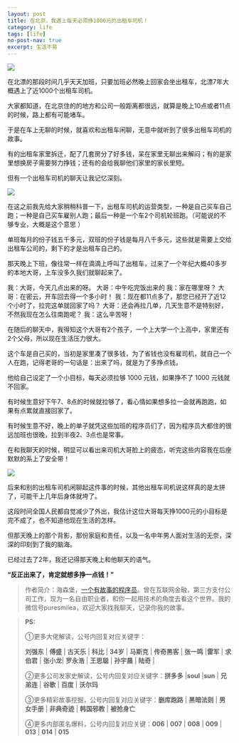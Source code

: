 ```yaml
---
layout: post
title: 在北京，我遇上每天必须挣1000元的出租车司机！
category: life
tags: [life]
no-post-nav: true
excerpt: 生活不易
---
```


![](http://favorites.ren/assets/images/2020/it/chuzuche01.jpg)  

在北漂的那段时间几乎天天加班，只要加班必然晚上回家会坐出租车，北漂7年大概遇上了近1000个出租车司机。

大家都知道，在北京住的的地方和公司一般距离都很远，就算是晚上10点或者11点的时候，路上都有可能堵车。

于是在车上无聊的时候，就喜欢和出租车闲聊，无意中就听到了很多出租车司机的故事。

有的出租车家里拆迁，配了几套房分了好多钱，呆在家里无聊出来解闷；有的是家里想换房子需要努力挣钱；还有的会给我聊他们家里的家长里短。

但有一个出租车司机的聊天让我记忆深刻。

![](http://favorites.ren/assets/images/2020/it/chuzuche02.jpg)  

在这之前我先给大家稍稍科普一下，出租车司机的运营类型，一种是自己买车自己跑；一种是自己买车雇别人跑；最后一种是一个车2个司机轮班跑。（可能说的不够专业，大概是这个意思 ）

单班每月的份子钱五千多元，双班的份子钱是每月八千多元，这些就是需要上交给出租车公司的，剩下的才是出租车自己的。

那天晚上下班，像往常一样在滴滴上呼叫了出租车，过来了一个年纪大概40多岁的本地大哥，上车没多久我们就聊起来了。

我：大哥，今天几点出来的呀。
大哥：中午吃完饭出来的
我：家在哪里呀？
大哥：在密云，开车回去得一个多小时！
我：现在都11点多了，那您已经开了近12个小时了，拉完这单就回家了吗？
大哥：还会再拉几单，几天生意不是特别好，不然我现在怎么往南跑呢？
我：这么辛苦呀！

在随后的聊天中，我得知这个大哥有2个孩子，一个上大学一个上高中，家里还有2个父母，所以现在生活压力很大。

这个车是自己买的，当初是家里凑了很多钱，为了省钱也没有雇司机，就自己一个人在跑，记得老哥的一句话是：出来了吗，就是为了多挣点钱。

他给自己设定了一个小目标，每天必须拉够 1000 元钱，如果挣不了 1000 元钱就不回家。

有时候生意好下午7、8点的时候就拉够了，看心情如果想多拉一会就再跑跑，如果有点累就直接回家了。

有时候生意不好，晚上的单子就凭这些加班的程序员们了，因为程序员大都住的很远加班也很晚，拉到半夜2、3点也是常事。

在和我聊天的时候，明显可以看出来司机大哥脸上的疲态，听完这些内容我在后座默默的系上了安全带！

![](http://favorites.ren/assets/images/2020/it/chuzuche03.jpg)  

后来和别的出租车司机闲聊起这件事的时候，其他出租车司机说这样真的是太拼了，可能干上几年后身体就垮了。

这段时间全国人民都自觉减少了外出，我估计这位大哥每天挣1000元的小目标是完不成了，也不知道他现在生活的怎样。

但那天晚上的那个背影，那份家庭和责任，以及一名中年男人面对生活的无奈，深深的印刻到了我的脑海。

已经过去了2年，我还记得那天晚上和他聊天的语气。

**“反正出来了，肯定就想多挣一点钱！”**

>作者简介：海森堡，[一个有故事的程序员](http://www.intelyes.xyz/life/2020/03/25/fengkou-10year.html)。曾在互联网金融，第三方支付公司工作，现为一名自由职业者，和你一起用技术的角度去看这个世界。我的微信号puresmilea，欢迎大家找我聊天，记录你我的故事。


>**PS:**
>
>①更多大佬解读，公号内回复对应关键字：
>
>**刘强东** | **傅盛** | **古天乐** | **科比** | **34岁** | **马斯克** | **传奇黑客** | **张一鸣** |**雷军** | **求伯君** | **张小龙**| **罗永浩** | **王思聪** | **孙宇晨** | **陆奇** |
>
>②更多公司发家史解读，公号内回复对应关键字：**拼多多** |**soul** |**sun** | **兄弟连** | **谷歌** | **百度** | **沃尔玛**
>
>③更多精彩故事挖掘，公号内回复对应关键字：**删库跑路** | **黑暗法则** | **男女手册** | **非典奇迹** | **韩国邪教** | **被抢身亡**
>
>④更多内部匿名爆料，公号内回复对应关键：**006** | **007** | **008** | **009** | **013** | **014** | **015**